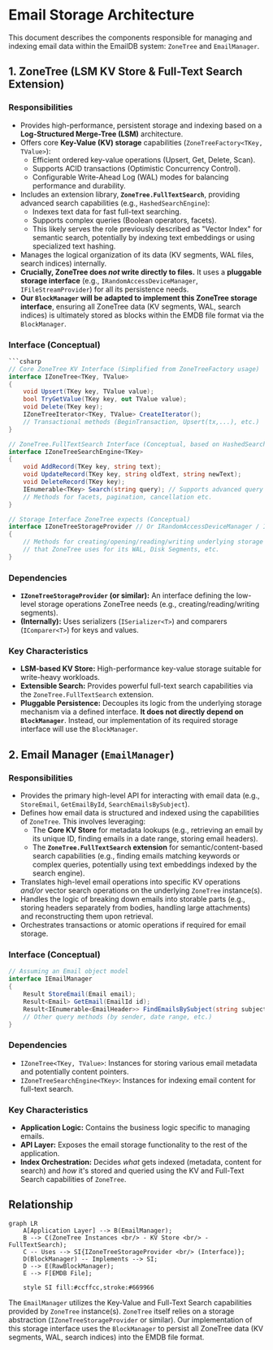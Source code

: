 # Email Storage Architecture

This document describes the components responsible for managing and indexing email data within the EmailDB system: `ZoneTree` and `EmailManager`.

## 1. ZoneTree (LSM KV Store & Full-Text Search Extension)

### Responsibilities

-   Provides high-performance, persistent storage and indexing based on a **Log-Structured Merge-Tree (LSM)** architecture.
-   Offers core **Key-Value (KV) storage** capabilities (`ZoneTreeFactory<TKey, TValue>`):
    -   Efficient ordered key-value operations (Upsert, Get, Delete, Scan).
    -   Supports ACID transactions (Optimistic Concurrency Control).
    -   Configurable Write-Ahead Log (WAL) modes for balancing performance and durability.
-   Includes an extension library, **`ZoneTree.FullTextSearch`**, providing advanced search capabilities (e.g., `HashedSearchEngine`):
    -   Indexes text data for fast full-text searching.
    -   Supports complex queries (Boolean operators, facets).
    -   This likely serves the role previously described as "Vector Index" for semantic search, potentially by indexing text embeddings or using specialized text hashing.
-   Manages the logical organization of its data (KV segments, WAL files, search indices) internally.
-   **Crucially, ZoneTree does *not* write directly to files.** It uses a **pluggable storage interface** (e.g., `IRandomAccessDeviceManager`, `IFileStreamProvider`) for all its persistence needs.
-   **Our `BlockManager` will be adapted to implement this ZoneTree storage interface**, ensuring all ZoneTree data (KV segments, WAL, search indices) is ultimately stored as blocks within the EMDB file format via the `BlockManager`.

### Interface (Conceptual)

```csharp
```csharp
// Core ZoneTree KV Interface (Simplified from ZoneTreeFactory usage)
interface IZoneTree<TKey, TValue>
{
    void Upsert(TKey key, TValue value);
    bool TryGetValue(TKey key, out TValue value);
    void Delete(TKey key);
    IZoneTreeIterator<TKey, TValue> CreateIterator();
    // Transactional methods (BeginTransaction, Upsert(tx,...), etc.)
}

// ZoneTree.FullTextSearch Interface (Conceptual, based on HashedSearchEngine)
interface IZoneTreeSearchEngine<TKey>
{
    void AddRecord(TKey key, string text);
    void UpdateRecord(TKey key, string oldText, string newText);
    void DeleteRecord(TKey key);
    IEnumerable<TKey> Search(string query); // Supports advanced query language
    // Methods for facets, pagination, cancellation etc.
}

// Storage Interface ZoneTree expects (Conceptual)
interface IZoneTreeStorageProvider // Or IRandomAccessDeviceManager / IFileStreamProvider
{
    // Methods for creating/opening/reading/writing underlying storage segments/files
    // that ZoneTree uses for its WAL, Disk Segments, etc.
}

```

### Dependencies

-   **`IZoneTreeStorageProvider` (or similar):** An interface defining the low-level storage operations ZoneTree needs (e.g., creating/reading/writing segments).
-   **(Internally):** Uses serializers (`ISerializer<T>`) and comparers (`IComparer<T>`) for keys and values.

### Key Characteristics

-   **LSM-based KV Store:** High-performance key-value storage suitable for write-heavy workloads.
-   **Extensible Search:** Provides powerful full-text search capabilities via the `ZoneTree.FullTextSearch` extension.
-   **Pluggable Persistence:** Decouples its logic from the underlying storage mechanism via a defined interface. **It does not directly depend on `BlockManager`**. Instead, our implementation of its required storage interface will use the `BlockManager`.

## 2. Email Manager (`EmailManager`)

### Responsibilities

-   Provides the primary high-level API for interacting with email data (e.g., `StoreEmail`, `GetEmailById`, `SearchEmailsBySubject`).
-   Defines how email data is structured and indexed using the capabilities of `ZoneTree`. This involves leveraging:
    -   The **Core KV Store** for metadata lookups (e.g., retrieving an email by its unique ID, finding emails in a date range, storing email headers).
    -   The **`ZoneTree.FullTextSearch` extension** for semantic/content-based search capabilities (e.g., finding emails matching keywords or complex queries, potentially using text embeddings indexed by the search engine).
-   Translates high-level email operations into specific KV operations *and/or* vector search operations on the underlying `ZoneTree` instance(s).
-   Handles the logic of breaking down emails into storable parts (e.g., storing headers separately from bodies, handling large attachments) and reconstructing them upon retrieval.
-   Orchestrates transactions or atomic operations if required for email storage.

### Interface (Conceptual)

```csharp
// Assuming an Email object model
interface IEmailManager
{
    Result StoreEmail(Email email);
    Result<Email> GetEmail(EmailId id);
    Result<IEnumerable<EmailHeader>> FindEmailsBySubject(string subjectQuery);
    // Other query methods (by sender, date range, etc.)
}
```

### Dependencies

-   `IZoneTree<TKey, TValue>`: Instances for storing various email metadata and potentially content pointers.
-   `IZoneTreeSearchEngine<TKey>`: Instances for indexing email content for full-text search.

### Key Characteristics

-   **Application Logic:** Contains the business logic specific to managing emails.
-   **API Layer:** Exposes the email storage functionality to the rest of the application.
-   **Index Orchestration:** Decides *what* gets indexed (metadata, content for search) and *how* it's stored and queried using the KV and Full-Text Search capabilities of `ZoneTree`.

## Relationship

```mermaid
graph LR
    A[Application Layer] --> B(EmailManager);
    B --> C(ZoneTree Instances <br/> - KV Store <br/> - FullTextSearch);
    C -- Uses --> SI{IZoneTreeStorageProvider <br/> (Interface)};
    D(BlockManager) -- Implements --> SI;
    D --> E(RawBlockManager);
    E --> F[EMDB File];

    style SI fill:#ccffcc,stroke:#669966
```

The `EmailManager` utilizes the Key-Value and Full-Text Search capabilities provided by `ZoneTree` instance(s). `ZoneTree` itself relies on a storage abstraction (`IZoneTreeStorageProvider` or similar). Our implementation of this storage interface uses the `BlockManager` to persist all ZoneTree data (KV segments, WAL, search indices) into the EMDB file format.